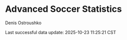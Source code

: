# Advanced Soccer Statistics
Denis Ostroushko

<!-- gfm -->

Last successful data update: 2025-10-23 11:25:21 CST
